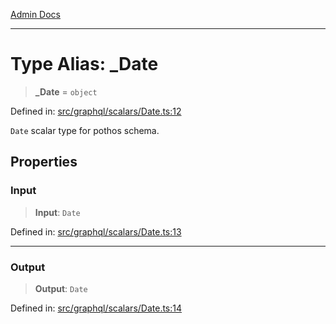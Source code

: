 [Admin Docs](/)

***

# Type Alias: \_Date

> **\_Date** = `object`

Defined in: [src/graphql/scalars/Date.ts:12](https://github.com/PurnenduMIshra129th/talawa-api/blob/6dd1cb0af1891b88aa61534ec8a6180536cd264f/src/graphql/scalars/Date.ts#L12)

`Date` scalar type for pothos schema.

## Properties

### Input

> **Input**: `Date`

Defined in: [src/graphql/scalars/Date.ts:13](https://github.com/PurnenduMIshra129th/talawa-api/blob/6dd1cb0af1891b88aa61534ec8a6180536cd264f/src/graphql/scalars/Date.ts#L13)

***

### Output

> **Output**: `Date`

Defined in: [src/graphql/scalars/Date.ts:14](https://github.com/PurnenduMIshra129th/talawa-api/blob/6dd1cb0af1891b88aa61534ec8a6180536cd264f/src/graphql/scalars/Date.ts#L14)
